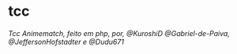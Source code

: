 # tcc
###### Tcc Animematch, feito em php, por, @KuroshiD @Gabriel-de-Paiva, @JeffersonHofstadter e @Dudu671
